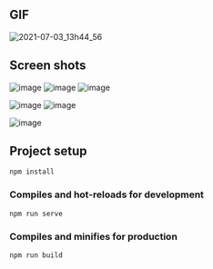 
## GIF
![2021-07-03_13h44_56](https://user-images.githubusercontent.com/29683040/124354862-20044f80-dc06-11eb-8f5a-55e5fe1204f4.gif)
## Screen shots
![image](https://user-images.githubusercontent.com/29683040/124354296-45438e80-dc03-11eb-9863-4434d0019148.png)
![image](https://user-images.githubusercontent.com/29683040/124354299-470d5200-dc03-11eb-82bc-b1bbda905fde.png)
![image](https://user-images.githubusercontent.com/29683040/124354302-496fac00-dc03-11eb-90e2-d51085f8ae7e.png)


![image](https://user-images.githubusercontent.com/29683040/124354312-5096ba00-dc03-11eb-9f86-f4741527938d.png)
![image](https://user-images.githubusercontent.com/29683040/124354305-4d033300-dc03-11eb-82b3-6c8e16763ab7.png)


![image](https://user-images.githubusercontent.com/29683040/124354314-52f91400-dc03-11eb-85f9-8c3fc40d676b.png)

## Project setup
```
npm install
```

### Compiles and hot-reloads for development
```
npm run serve
```

### Compiles and minifies for production
```
npm run build
```
